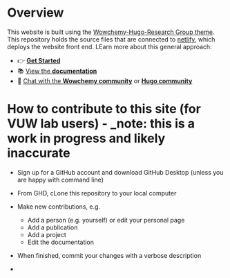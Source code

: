 # Overview
This website is built using the [Wowchemy-Hugo-Research Group theme](https://github.com/wowchemy/starter-hugo-research-group). This repository holds the source files that are connected to [netlify](https://www.netlify.com/), which deploys the website front end. LEarn more about this general approach:
- 👉 [**Get Started**](https://wowchemy.com/hugo-themes/)
- 📚 [View the **documentation**](https://wowchemy.com/docs/)
- 💬 [Chat with the **Wowchemy community**](https://discord.gg/z8wNYzb) or [**Hugo community**](https://discourse.gohugo.io)

# How to contribute to this site (for VUW lab users) - _note: this is a work in progress and likely inaccurate

- Sign up for a GitHub account and download GitHub Desktop (unless you are happy with command line)
- From GHD, cLone this repository to your local computer
- Make new contributions, e.g.
    - Add a person (e.g. yourself) or edit your personal page
    - Add a publication
    - Add a project
    - Edit the documentation

- When finished, commit your changes with a verbose description
- 
